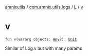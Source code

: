 [amnixutils](../../index.md) / [com.amnix.utils.logs](../index.md) / [L](index.md) / [v](./v.md)

# v

`fun v(vararg objects: `[`Any`](https://kotlinlang.org/api/latest/jvm/stdlib/kotlin/-any/index.html)`?): `[`Unit`](https://kotlinlang.org/api/latest/jvm/stdlib/kotlin/-unit/index.html)

Similar of Log.v but with many params

